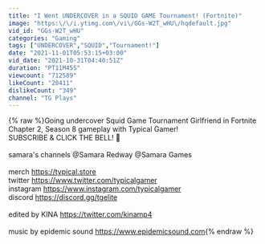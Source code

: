 ```yaml
---
title: "I Went UNDERCOVER in a SQUID GAME Tournament! (Fortnite)"
image: "https:\/\/i.ytimg.com\/vi\/GGs-W2T_wHU\/hqdefault.jpg"
vid_id: "GGs-W2T_wHU"
categories: "Gaming"
tags: ["UNDERCOVER","SQUID","Tournament!"]
date: "2021-11-01T05:53:15+03:00"
vid_date: "2021-10-31T04:40:51Z"
duration: "PT11M45S"
viewcount: "712589"
likeCount: "20411"
dislikeCount: "349"
channel: "TG Plays"
---
```

{% raw %}Going undercover Squid Game Tournament Girlfriend in Fortnite Chapter 2, Season 8 gameplay with Typical Gamer!<br />SUBSCRIBE &amp; CLICK THE BELL! 🔔<br /><br />samara's channels @Samara Redway @Samara Games <br /><br />merch <a rel="nofollow" target="blank" href="https://typical.store">https://typical.store</a><br />twitter <a rel="nofollow" target="blank" href="https://www.twitter.com/typicalgamer">https://www.twitter.com/typicalgamer</a><br />instagram <a rel="nofollow" target="blank" href="https://www.instagram.com/typicalgamer">https://www.instagram.com/typicalgamer</a><br />discord <a rel="nofollow" target="blank" href="https://discord.gg/tgelite">https://discord.gg/tgelite</a><br /><br />edited by KINA <a rel="nofollow" target="blank" href="https://twitter.com/kinamp4">https://twitter.com/kinamp4</a><br /><br />music by epidemic sound <a rel="nofollow" target="blank" href="https://www.epidemicsound.com">https://www.epidemicsound.com</a>{% endraw %}
